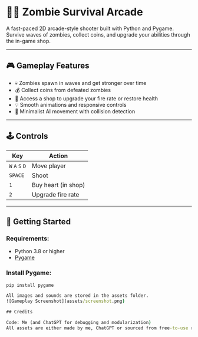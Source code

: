 # 🧟‍♂️ Zombie Survival Arcade

A fast-paced 2D arcade-style shooter built with Python and Pygame.
Survive waves of zombies, collect coins, and upgrade your abilities through the in-game shop.

---

## 🎮 Gameplay Features

- 💀 Zombies spawn in waves and get stronger over time
- 💰 Collect coins from defeated zombies
- 🛒 Access a shop to upgrade your fire rate or restore health
- 💡 Smooth animations and responsive controls
- 🧠 Minimalist AI movement with collision detection

---

## 🕹️ Controls

| Key             | Action              |
|-----------------|---------------------|
| `W` `A` `S` `D` | Move player         |
| `SPACE`         | Shoot               |
| `1`             | Buy heart (in shop) |
| `2`             | Upgrade fire rate   |

---

## 🚀 Getting Started

### Requirements:
- Python 3.8 or higher
- [Pygame](https://www.pygame.org/)

### Install Pygame:
```cmd
pip install pygame

All images and sounds are stored in the assets folder.
![Gameplay Screenshot](assets/screenshot.png)

## Credits

Code: Me (and ChatGPT for debugging and modularization)
All assets are either made by me, ChatGPT or sourced from free-to-use repositories.
